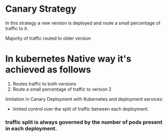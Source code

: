# Canary Strategy

In this strategy a new version is deployed and route a small percentage of traffic to it.

Majority of traffic routed to older version

# In kubernetes Native way it's achieved as follows

1. Routes traffic to both versions
2. Route a small percentage of traffic to version 2

limitation in Canary Deployment with Kubernetes and deployment services:
- limited control over the split of traffic between each deployment.

### traffic split is always governed by the number of pods present in each deployment.

